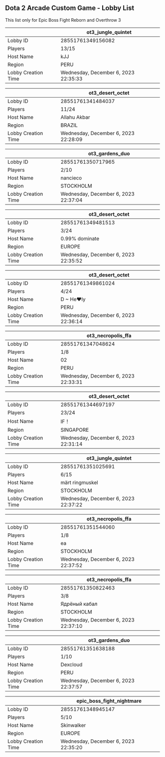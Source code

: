 ## Dota 2 Arcade Custom Game - Lobby List

This list only for Epic Boss Fight Reborn and Overthrow 3

|  | ot3_jungle_quintet |
| ------ | ------ |
| Lobby ID | 28551761349156082 |
| Players | 13/15 |
| Host Name | kJJ |
| Region | PERU |
| Lobby Creation Time | Wednesday, December 6, 2023 22:35:33 |


|  | ot3_desert_octet |
| ------ | ------ |
| Lobby ID | 28551761341484037 |
| Players | 11/24 |
| Host Name | Allahu Akbar |
| Region | BRAZIL |
| Lobby Creation Time | Wednesday, December 6, 2023 22:28:09 |


|  | ot3_gardens_duo |
| ------ | ------ |
| Lobby ID | 28551761350717965 |
| Players | 2/10 |
| Host Name | nancieco |
| Region | STOCKHOLM |
| Lobby Creation Time | Wednesday, December 6, 2023 22:37:04 |


|  | ot3_desert_octet |
| ------ | ------ |
| Lobby ID | 28551761349481513 |
| Players | 3/24 |
| Host Name | 0.99% dominate |
| Region | EUROPE |
| Lobby Creation Time | Wednesday, December 6, 2023 22:35:52 |


|  | ot3_desert_octet |
| ------ | ------ |
| Lobby ID | 28551761349861024 |
| Players | 4/24 |
| Host Name | D ~ He♥ly |
| Region | PERU |
| Lobby Creation Time | Wednesday, December 6, 2023 22:36:14 |


|  | ot3_necropolis_ffa |
| ------ | ------ |
| Lobby ID | 28551761347048624 |
| Players | 1/8 |
| Host Name | 02 |
| Region | PERU |
| Lobby Creation Time | Wednesday, December 6, 2023 22:33:31 |


|  | ot3_desert_octet |
| ------ | ------ |
| Lobby ID | 28551761344697197 |
| Players | 23/24 |
| Host Name | IF！ |
| Region | SINGAPORE |
| Lobby Creation Time | Wednesday, December 6, 2023 22:31:14 |


|  | ot3_jungle_quintet |
| ------ | ------ |
| Lobby ID | 28551761351025691 |
| Players | 6/15 |
| Host Name | märt ringmuskel |
| Region | STOCKHOLM |
| Lobby Creation Time | Wednesday, December 6, 2023 22:37:22 |


|  | ot3_necropolis_ffa |
| ------ | ------ |
| Lobby ID | 28551761351544060 |
| Players | 1/8 |
| Host Name | ea |
| Region | STOCKHOLM |
| Lobby Creation Time | Wednesday, December 6, 2023 22:37:52 |


|  | ot3_necropolis_ffa |
| ------ | ------ |
| Lobby ID | 28551761350822463 |
| Players | 3/8 |
| Host Name | Ядрёный кабал |
| Region | STOCKHOLM |
| Lobby Creation Time | Wednesday, December 6, 2023 22:37:10 |


|  | ot3_gardens_duo |
| ------ | ------ |
| Lobby ID | 28551761351638188 |
| Players | 1/10 |
| Host Name | Dexcloud |
| Region | PERU |
| Lobby Creation Time | Wednesday, December 6, 2023 22:37:57 |


|  | epic_boss_fight_nightmare |
| ------ | ------ |
| Lobby ID | 28551761348945147 |
| Players | 5/10 |
| Host Name | Skinwalker |
| Region | EUROPE |
| Lobby Creation Time | Wednesday, December 6, 2023 22:35:20 |


